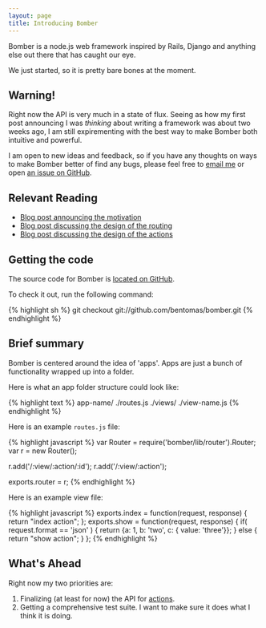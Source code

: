 ```yaml
---
layout: page
title: Introducing Bomber
---
```


Bomber is a node.js web framework inspired by Rails, Django and anything else
out there that has caught our eye.

We just started, so it is pretty bare bones at the moment.

Warning!
--------

Right now the API is very much in a state of flux.  Seeing as how my first post announcing
I was _thinking_ about writing a framework was about two weeks ago, I am still expirementing
with the best way to make Bomber both intuitive and powerful.

I am open to new ideas and feedback, so if you have any thoughts on ways to make Bomber
better of find any bugs, please feel free to [email me](mailto:benjamin@benjaminthomas.org)
or open [an issue on GitHub](http://github.com/obt/bomberjs/issues). 

Relevant Reading
----------------

+ [Blog post announcing the motivation](http://benjaminthomas.org/2009-11-20/designing-a-web-framework.html)
+ [Blog post discussing the design of the routing](http://benjaminthomas.org/2009-11-24/bomber-routing.html)
+ [Blog post discussing the design of the actions](http://benjaminthomas.org/2009-11-29/bomber-actions.html)

Getting the code
----------------

The source code for Bomber is [located on GitHub](http://github.com/bentomas/bomber).  

To check it out, run the following command:

{% highlight sh %}
git checkout git://github.com/bentomas/bomber.git
{% endhighlight %}


Brief summary
-------------

Bomber is centered around the idea of 'apps'.  Apps are just a bunch of
functionality wrapped up into a folder. 

Here is what an app folder structure could look like:

{% highlight text %}
app-name/
  ./routes.js
  ./views/
    ./view-name.js
{% endhighlight %}

Here is an example `routes.js` file:

{% highlight javascript %}
var Router = require('bomber/lib/router').Router;
var r = new Router();

r.add('/:view/:action/:id');
r.add('/:view/:action');

exports.router = r;
{% endhighlight %}

Here is an example view file:

{% highlight javascript %}
exports.index = function(request, response) {
  return "index action";
};
exports.show = function(request, response) {
  if( request.format == 'json' ) {
    return {a: 1, b: 'two', c: { value: 'three'}};
  }
  else {
    return "show action";
  }
};
{% endhighlight %}

What's Ahead
------------

Right now my two priorities are:

1. Finalizing (at least for now) the API for [actions](/docs/action.html).
2. Getting a comprehensive test suite. I want to make sure it does what I
think it is doing.
